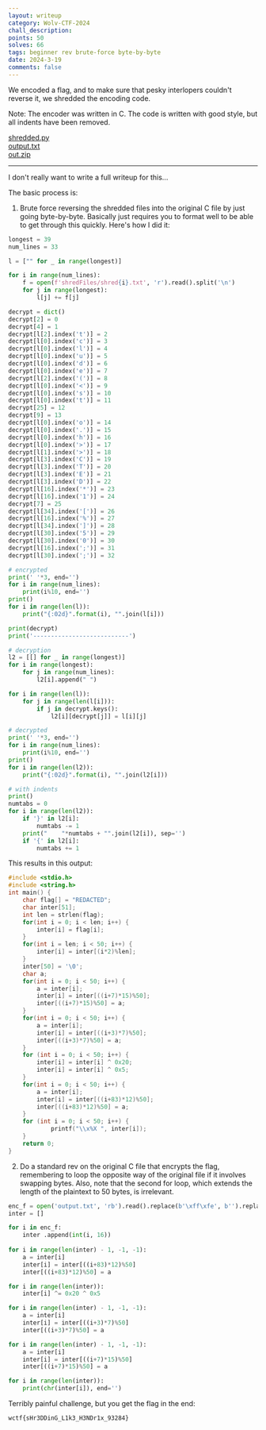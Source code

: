 ```yaml
---
layout: writeup
category: Wolv-CTF-2024
chall_description:
points: 50
solves: 66
tags: beginner rev brute-force byte-by-byte
date: 2024-3-19
comments: false
---
```


We encoded a flag, and to make sure that pesky interlopers couldn't reverse it, we shredded the encoding code.

Note: The encoder was written in C. The code is written with good style, but all indents have been removed.

[shredded.py](https://github.com/Nightxade/ctf-writeups/blob/master/assets/CTFs/Wolv-CTF-2024/beginner/shredded.py)  
[output.txt](https://github.com/Nightxade/ctf-writeups/blob/master/assets/CTFs/Wolv-CTF-2024/beginner/output.txt)  
[out.zip](https://github.com/Nightxade/ctf-writeups/blob/master/assets/CTFs/Wolv-CTF-2024/beginner/out.zip)  

---

I don't really want to write a full writeup for this...  

The basic process is:  

1. Brute force reversing the shredded files into the original C file by just going byte-by-byte. Basically just requires you to format well to be able to get through this quickly. Here's how I did it:  

```py
longest = 39
num_lines = 33

l = ["" for _ in range(longest)]

for i in range(num_lines):
    f = open(f'shredFiles/shred{i}.txt', 'r').read().split('\n')
    for j in range(longest):
        l[j] += f[j]

decrypt = dict()
decrypt[2] = 0
decrypt[4] = 1
decrypt[l[2].index('t')] = 2
decrypt[l[0].index('c')] = 3
decrypt[l[0].index('l')] = 4
decrypt[l[0].index('u')] = 5
decrypt[l[0].index('d')] = 6
decrypt[l[0].index('e')] = 7
decrypt[l[2].index('(')] = 8
decrypt[l[0].index('<')] = 9
decrypt[l[0].index('s')] = 10
decrypt[l[0].index('t')] = 11
decrypt[25] = 12
decrypt[9] = 13
decrypt[l[0].index('o')] = 14
decrypt[l[0].index('.')] = 15
decrypt[l[0].index('h')] = 16
decrypt[l[0].index('>')] = 17
decrypt[l[1].index('>')] = 18
decrypt[l[3].index('C')] = 19
decrypt[l[3].index('T')] = 20
decrypt[l[3].index('E')] = 21
decrypt[l[3].index('D')] = 22
decrypt[l[16].index('*')] = 23
decrypt[l[16].index('1')] = 24
decrypt[7] = 25
decrypt[l[34].index('[')] = 26
decrypt[l[16].index('%')] = 27
decrypt[l[34].index(']')] = 28
decrypt[l[30].index('5')] = 29
decrypt[l[30].index('0')] = 30
decrypt[l[16].index(';')] = 31
decrypt[l[30].index(';')] = 32

# encrypted
print(' '*3, end='')
for i in range(num_lines):
    print(i%10, end='')
print()
for i in range(len(l)):
    print("{:02d}".format(i), "".join(l[i]))

print(decrypt)
print('---------------------------')

# decryption
l2 = [[] for _ in range(longest)]
for i in range(longest):
    for j in range(num_lines):
        l2[i].append(" ")

for i in range(len(l)):
    for j in range(len(l[i])):
        if j in decrypt.keys():
            l2[i][decrypt[j]] = l[i][j]

# decrypted
print(' '*3, end='')
for i in range(num_lines):
    print(i%10, end='')
print()
for i in range(len(l2)):
    print("{:02d}".format(i), "".join(l2[i]))

# with indents
print()
numtabs = 0
for i in range(len(l2)):
    if '}' in l2[i]:
        numtabs -= 1
    print("    "*numtabs + "".join(l2[i]), sep='')
    if '{' in l2[i]:
        numtabs += 1
```

This results in this output:  

```c
#include <stdio.h>               
#include <string.h>              
int main() {                     
    char flag[] = "REDACTED";        
    char inter[51];                  
    int len = strlen(flag);          
    for(int i = 0; i < len; i++) {   
        inter[i] = flag[i];              
    }                                
    for(int i = len; i < 50; i++) {  
        inter[i] = inter[(i*2)%len];     
    }                                
    inter[50] = '\0';                
    char a;                          
    for(int i = 0; i < 50; i++) {    
        a = inter[i];                    
        inter[i] = inter[((i+7)*15)%50]; 
        inter[((i+7)*15)%50] = a;        
    }                                
    for(int i = 0; i < 50; i++) {    
        a = inter[i];                    
        inter[i] = inter[((i+3)*7)%50];  
        inter[((i+3)*7)%50] = a;         
    }                                
    for (int i = 0; i < 50; i++) {   
        inter[i] = inter[i] ^ 0x20;      
        inter[i] = inter[i] ^ 0x5;       
    }                                
    for(int i = 0; i < 50; i++) {    
        a = inter[i];                    
        inter[i] = inter[((i+83)*12)%50];
        inter[((i+83)*12)%50] = a;       
    }                                
    for (int i = 0; i < 50; i++) {   
            printf("\\x%X ", inter[i]);  
    }                                
    return 0;                        
}             
```

2. Do a standard rev on the original C file that encrypts the flag, remembering to loop the opposite way of the original file if it involves swapping bytes. Also, note that the second for loop, which extends the length of the plaintext to 50 bytes, is irrelevant.  

```py
enc_f = open('output.txt', 'rb').read().replace(b'\xff\xfe', b'').replace(b'\x00', b'').decode('ascii').replace('\\x','').split(' ')[:-1]
inter = []

for i in enc_f:
    inter .append(int(i, 16))
    
for i in range(len(inter) - 1, -1, -1):
    a = inter[i]
    inter[i] = inter[((i+83)*12)%50]
    inter[((i+83)*12)%50] = a

for i in range(len(inter)):
    inter[i] ^= 0x20 ^ 0x5

for i in range(len(inter) - 1, -1, -1):
    a = inter[i]
    inter[i] = inter[((i+3)*7)%50]
    inter[((i+3)*7)%50] = a

for i in range(len(inter) - 1, -1, -1):
    a = inter[i]
    inter[i] = inter[((i+7)*15)%50]
    inter[((i+7)*15)%50] = a

for i in range(len(inter)):
    print(chr(inter[i]), end='')
```

Terribly painful challenge, but you get the flag in the end:  

    wctf{sHr3DDinG_L1k3_H3NDr1x_93284}